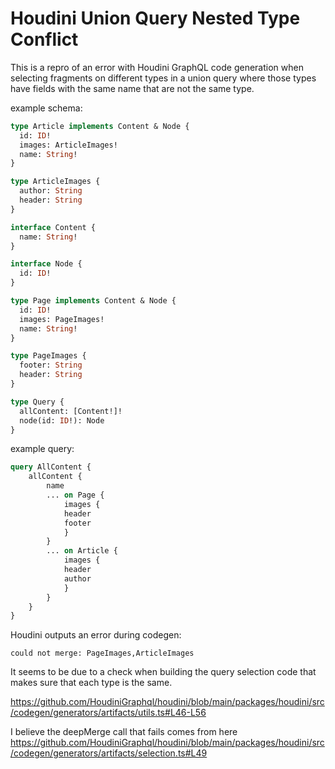 # Houdini Union Query Nested Type Conflict

This is a repro of an error with Houdini GraphQL code generation when selecting fragments on different types
in a union query where those types have fields with
the same name that are not the same type.

example schema:

```graphql
type Article implements Content & Node {
  id: ID!
  images: ArticleImages!
  name: String!
}

type ArticleImages {
  author: String
  header: String
}

interface Content {
  name: String!
}

interface Node {
  id: ID!
}

type Page implements Content & Node {
  id: ID!
  images: PageImages!
  name: String!
}

type PageImages {
  footer: String
  header: String
}

type Query {
  allContent: [Content!]!
  node(id: ID!): Node
}
```


example query:

```graphql
query AllContent {
    allContent {
        name
        ... on Page {
            images {
            header
            footer
            }
        }
        ... on Article {
            images {
            header
            author
            }
        }
    }
}
```


Houdini outputs an error during codegen:

```
could not merge: PageImages,ArticleImages
```

It seems to be due to a check when building the query selection code
that makes sure that each type is the same.

https://github.com/HoudiniGraphql/houdini/blob/main/packages/houdini/src/codegen/generators/artifacts/utils.ts#L46-L56

I believe the deepMerge call that fails comes from here https://github.com/HoudiniGraphql/houdini/blob/main/packages/houdini/src/codegen/generators/artifacts/selection.ts#L49
